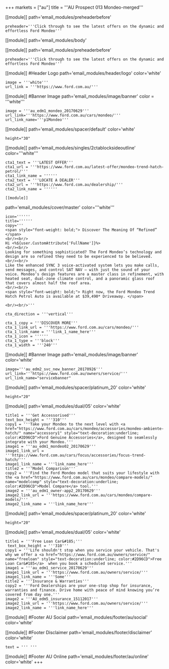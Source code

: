 +++
markets = ["au"]
title = '''AU Prospect 013
Mondeo-merged'''


[[module]]
path='email_modules/preheaderbefore'

	preheader='''Click through to see the latest offers on the dynamic and effortless Ford Mondeo'''

[[module]]
path='email_modules/body'

[[module]]
path='email_modules/preheaderbefore'

	preheader='''Click through to see the latest offers on the dynamic and effortless Ford Mondeo'''


[[module]] #Header Logo
path='email_modules/header/logo'
color='white'

	image = '''white'''
	url_link = '''https://www.ford.com.au/'''
	

[[module]] #Banner Image
path='email_modules/image/banner'
color = '''white'''
	
    image = '''au_edm1_mondeo_20170629'''
    url_link='''https://www.ford.com.au/cars/mondeo/'''
	url_link_name='''p1Mondeo'''
   
   [[module]]
path='email_modules/spacer/default'
color='white'

	height="30"
    
[[module]]
path='email_modules/singles/2ctablocksideoutline'
color='''white'''

	cta1_text = '''LATEST OFFER'''
	cta1_url = '''https://www.ford.com.au/latest-offer/mondeo-trend-hatch-petrol/'''
	cta1_link_name = ''''''
	cta2_text = '''LOCATE A DEALER'''
	cta2_url = '''https://www.ford.com.au/dealership/'''
	cta2_link_name = ''''''

	[[module]]
path='email_modules/cover/master'
color='''white'''

	icon=''''''
	title=''''''
	copy='''
    <span style="font-weight: bold;"> Discover The Meaning Of “Refined” </span>
    <br/><br/>
    Hi <%${user.CustomAttribute['FullName']}%>
    <br/><br/>
    Looking for something sophisticated? The Ford Mondeo’s technology and design are so refined they need to be experienced to be believed.
    <br/><br/>
    Like the enhanced SYNC 3 voice-activated system lets you make calls, send messages, and control SAT NAV – with just the sound of your voice. Mondeo’s design features are a master class in refinement, with heated seat, dual-zone climate control, and a panoramic glass roof that covers almost half the roof area.
    <br/><br/> 
    <span style="font-weight: bold;"> Right now, the Ford Mondeo Trend Hatch Petrol Auto is available at $39,490* Driveaway. </span> 
   
    <br/><br/>'''

	cta_direction = '''vertical'''

	cta_1_copy = '''DISCOVER MORE'''
	cta_1_link_url = '''https://www.ford.com.au/cars/mondeo/'''
	cta_1_link_name = '''link_1_name_here'''
	cta_1_icon = ''''''
	cta_1_type = '''block'''
	cta_1_width = '''240'''

[[module]] #Banner Image
path='email_modules/image/banner'
color='white'

	image='''au_edm2_svc_new_banner_20170926'''
	url_link='''https://www.ford.com.au/owners/service/'''
	url_link_name="servicebanner"

[[module]]
path='email_modules/spacer/platinum_20'
color='white'

	height="20"
    
    
[[module]]
path='email_modules/dual/05'
color='white'

    title1 = '''Get Accessorised'''
    text_box_height = '''310'''
	copy1 = '''Take your Mondeo to the next level with <a href="https://www.ford.com.au/cars/mondeo/accessories/mondeo-ambiente-hatch/" name="accessory1" style="text-decoration:underline; color:#2D96CD">Ford Genuine Accessories</a>, designed to seamlessly integrate with your Mondeo.'''
	image1 = '''au_edm1_mondeo02_20170629'''
	image1_link_url = '''https://www.ford.com.au/cars/focus/accessories/focus-trend-hatch/'''
	image1_link_name = '''link_name_here'''
	title2 = '''Model Comparison'''
	copy2 = '''Find the Ford Mondeo model that suits your lifestyle with the <a href="https://www.ford.com.au/cars/mondeo/compare-models/" name="modelcomp" style="text-decoration:underline; color:#2D96CD">Model Compare</a> tool.'''
	image2 = '''au_edm1_owner-app2_20170629'''
	image2_link_url = '''https://www.ford.com.au/cars/mondeo/compare-models/'''
	image2_link_name = '''link_name_here'''
	


[[module]]
path='email_modules/spacer/platinum_20'
color='white'

	height="20"

[[module]]
path='email_modules/dual/05'
color='white'

	title1 = '''Free Loan Car&#185;'''
     text_box_height = '''310'''
	copy1 = '''Life shouldn't stop when you service your vehicle. That's why we offer a <a href="https://www.ford.com.au/owners/service/" name="freeloan" style="text-decoration:underline; color:#2D96CD">Free Loan Car&#185</a>  when you book a scheduled service.'''
	image1 = '''au_edm1_service_20170629'''
	image1_link_url = '''https://www.ford.com.au/owners/service/'''
	image1_link_name = '''Some'''
	title2 = '''Insurance & Warranties'''
	copy2 = '''Ford Dealerships are your one-stop shop for insurance, warranties and finance. Drive home with peace of mind knowing you’re covered from day one.'''
	image2 = '''AU_edm5_insurance_15112017'''
	image2_link_url = '''https://www.ford.com.au/owners/service/'''
	image2_link_name = '''link_name_here'''

[[module]] #Footer AU Social
path='email_modules/footer/au/social'
color='white'

[[module]] #Footer Disclaimer
path='email_modules/footer/disclaimer'
color='white'

	text = ''' '''


[[module]] #Footer AU Online
path='email_modules/footer/au/online'
color='white'
+++
